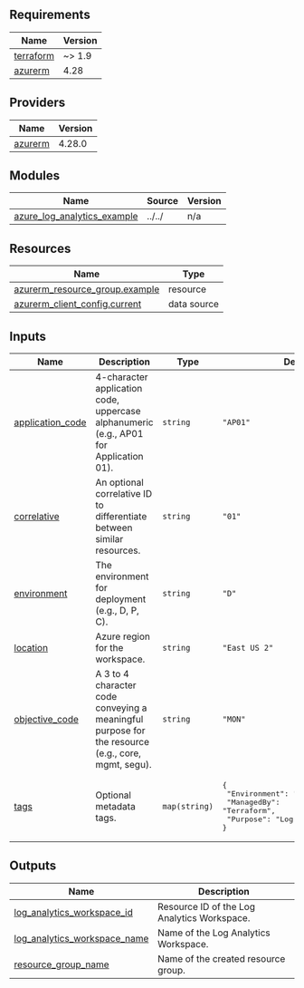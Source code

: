 <!-- BEGIN_TF_DOCS -->
## Requirements

| Name | Version |
|------|---------|
| <a name="requirement_terraform"></a> [terraform](#requirement\_terraform) | ~> 1.9 |
| <a name="requirement_azurerm"></a> [azurerm](#requirement\_azurerm) | 4.28 |

## Providers

| Name | Version |
|------|---------|
| <a name="provider_azurerm"></a> [azurerm](#provider\_azurerm) | 4.28.0 |

## Modules

| Name | Source | Version |
|------|--------|---------|
| <a name="module_azure_log_analytics_example"></a> [azure\_log\_analytics\_example](#module\_azure\_log\_analytics\_example) | ../../ | n/a |

## Resources

| Name | Type |
|------|------|
| [azurerm_resource_group.example](https://registry.terraform.io/providers/hashicorp/azurerm/4.28/docs/resources/resource_group) | resource |
| [azurerm_client_config.current](https://registry.terraform.io/providers/hashicorp/azurerm/4.28/docs/data-sources/client_config) | data source |

## Inputs

| Name | Description | Type | Default | Required |
|------|-------------|------|---------|:--------:|
| <a name="input_application_code"></a> [application\_code](#input\_application\_code) | 4-character application code, uppercase alphanumeric (e.g., AP01 for Application 01). | `string` | `"AP01"` | no |
| <a name="input_correlative"></a> [correlative](#input\_correlative) | An optional correlative ID to differentiate between similar resources. | `string` | `"01"` | no |
| <a name="input_environment"></a> [environment](#input\_environment) | The environment for deployment (e.g., D, P, C). | `string` | `"D"` | no |
| <a name="input_location"></a> [location](#input\_location) | Azure region for the workspace. | `string` | `"East US 2"` | no |
| <a name="input_objective_code"></a> [objective\_code](#input\_objective\_code) | A 3 to 4 character code conveying a meaningful purpose for the resource (e.g., core, mgmt, segu). | `string` | `"MON"` | no |
| <a name="input_tags"></a> [tags](#input\_tags) | Optional metadata tags. | `map(string)` | <pre>{<br/>  "Environment": "Development",<br/>  "ManagedBy": "Terraform",<br/>  "Purpose": "Log Analytics Example"<br/>}</pre> | no |

## Outputs

| Name | Description |
|------|-------------|
| <a name="output_log_analytics_workspace_id"></a> [log\_analytics\_workspace\_id](#output\_log\_analytics\_workspace\_id) | Resource ID of the Log Analytics Workspace. |
| <a name="output_log_analytics_workspace_name"></a> [log\_analytics\_workspace\_name](#output\_log\_analytics\_workspace\_name) | Name of the Log Analytics Workspace. |
| <a name="output_resource_group_name"></a> [resource\_group\_name](#output\_resource\_group\_name) | Name of the created resource group. |
<!-- END_TF_DOCS -->
